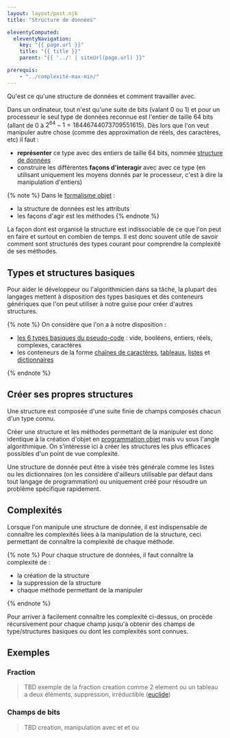 ```yaml
---
layout: layout/post.njk 
title: "Structure de données"

eleventyComputed:
  eleventyNavigation:
    key: "{{ page.url }}"
    title: "{{ title }}"
    parent: "{{ '../' | siteUrl(page.url) }}"

prerequis:
    - "../complexité-max-min/"
---
```


<!-- début résumé -->

Qu'est ce qu'une structure de données et comment travailler avec.

<!-- end résumé -->

Dans un ordinateur, tout n'est qu'une suite de bits (valant 0 ou 1) et pour un processeur le seul type de données reconnue est l'entier de taille 64 bits (allant de 0 à $2^64-1 = 18446744073709551615$). Dès lors que l'on veut manipuler autre chose (comme des approximation de réels, des caractères, etc) il faut :

* **représenter** ce type avec des entiers de taille 64 bits, nommée [structure de données](https://fr.wikipedia.org/wiki/Structure_de_données)
* construire les différentes **façons d'interagir** avec avec ce type (en utilisant uniquement les moyens donnés par le processeur, c'est à dire la manipulation d'entiers)

{% note %}
Dans le [formalisme objet](../../code/programmation-objet) :

* la structure de données est les attributs
* les façons d'agir est les méthodes
{% endnote %}

La façon dont est organisé la structure est indissociable de ce que l'on peut en faire et surtout en combien de temps. Il est donc souvent utile de savoir comment sont structurés des types courant pour comprendre la complexité de ses méthodes.

## Types et structures basiques

Pour aider le développeur ou l'algorithmicien dans sa tâche, la plupart des langages mettent à disposition des types basiques et des conteneurs génériques que l'on peut utiliser à notre guise pour créer d'autres structures.

{% note %}
On considère que l'on a à notre disposition :

* [les 6 types basiques du pseudo-code](../pseudo-code#objets-basique) : vide, booléens, entiers, réels, complexes, caractères
* les conteneurs de la forme [chaînes de caractères](../structure-chaîne-de-caractères), [tableaux](../structure-tableau), [listes](../structure-liste) et [dictionnaires](../structure-dictionnaire)

{% endnote %}

## Créer ses propres structures

Une structure est composée d'une suite finie de champs composés chacun d'un type connu.

Créer une structure et les méthodes permettant de la manipuler est donc identique à la création d'objet en [programmation objet](../../code/programmation-objet) mais vu sous l'angle algorithmique. On s'intéresse ici à créer les structures les plus efficaces possibles d'un point de vue complexité.

Une structure de donnée peut être à visée très générale comme les listes ou les dictionnaires (on les considère d'ailleurs utilisable par défaut dans tout langage de programmation) ou uniquement créé pour résoudre un problème spécifique rapidement.

## Complexités

Lorsque l'on manipule une structure de donnée, il est indispensable de connaître les complexités liées à la manipulation de la structure, ceci permettant de connaître la complexité de chaque méthode.

{% note %}
Pour chaque structure de données, il faut connaître la complexité de :

* la création de la structure
* la suppression de la structure
* chaque méthode permettant de la manipuler

{% endnote %}

Pour arriver à facilement connaître les complexité ci-dessus, on procède récursivement pour chaque champ jusqu'à obtenir des champs de type/structures basiques ou dont les complexités sont connues.

## Exemples

### Fraction

> TBD exemple de la fraction creation comme 2 element ou un tableau a deux éléments, suppression, irréductible ([euclide](https://fr.wikipedia.org/wiki/Algorithme_d%27Euclide))

### Champs de bits

> TBD creation, manipulation avec et et ou

